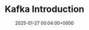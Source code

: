 ---
title: "Kafka Introduction"
description: 
slug: kafka-introduction
date: 2025-01-27 00:04:00+0000
image: cover.png
categories:
    - Git
tags:
    - Introduction
weight: 1       # You can add weight to some posts to override the default sorting (date descending)
---